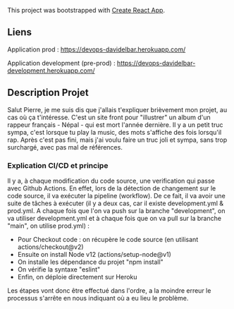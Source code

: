 This project was bootstrapped with [Create React App](https://github.com/facebook/create-react-app).
## Liens 

Application prod : https://devops-davidelbar.herokuapp.com/

Application development (pre-prod) : https://devops-davidelbar-development.herokuapp.com/

## Description Projet 

Salut Pierre, je me suis dis que j'allais t'expliquer brièvement mon projet, au cas où ça t'intéresse.
C'est un site front pour "illustrer" un album d'un rappeur français - Népal - qui est mort l'année dernière.
Il y a un petit truc sympa, c'est lorsque tu play la music, des mots s'affiche des fois lorsqu'il rap.
Après c'est pas fini, mais j'ai voulu faire un truc joli et sympa, sans trop surchargé, avec pas mal de références.

### Explication CI/CD et principe

Il y a, à chaque modification du code source, une verification qui passe avec Github Actions. En effet, lors de la détection de changement sur le code source, il va exécuter la pipeline (workflow). De ce fait, il va avoir une suite de tâches à exécuter (il y a deux cas, car il existe development.yml & prod.yml. A chaque fois que l'on va push sur la branche "development", on va utiliser development.yml et à chaque fois que on va pull sur la branche "main", on utilise prod.yml) :
- Pour Checkout code : on récupère le code source (en utilisant actions/checkout@v2)
- Ensuite on install Node v12 (actions/setup-node@v1)
- On installe les dépendance du projet "npm install"
- On vérifie la syntaxe "eslint"
- Enfin, on déploie directement sur Heroku

Les étapes vont donc être effectué dans l'ordre, a la moindre erreur le processus s'arrête en nous indiquant où a eu lieu le problème.



